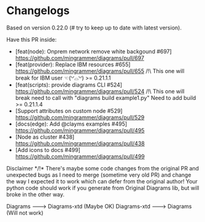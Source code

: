 # Changelogs

 Based on version 0.22.0 (# try to keep up to date with latest version).

 Have this PR inside:

- [feat(node): Onprem network remove white backgound #697] https://github.com/mingrammer/diagrams/pull/697
- [feat(provider): Replace IBM resources #655] https://github.com/mingrammer/diagrams/pull/655 /!\ This one will break for IBM user ☜(꒡⌓꒡) >= 0.21.1.1
- [feat(scripts): provide diagrams CLI #524] https://github.com/mingrammer/diagrams/pull/524 /!\ This one will break need to call with "diagrams build example1.py" Need to add build >= 0.21.1.4
- [Support attributes on custom node #529] https://github.com/mingrammer/diagrams/pull/529
- [docs(edge): Add @clayms examples #495] https://github.com/mingrammer/diagrams/pull/495
- [Node as cluster #438] https://github.com/mingrammer/diagrams/pull/438
- [Add icons to docs #499] https://github.com/mingrammer/diagrams/pull/499

Disclaimer
*/!\* There's maybe some code changes from the original PR and unexpected bugs as I need to merge (sometime very old PR) and change the way I expected it to work which can defer from the original author!
Your python code should work if you generate from Original Diagrams lib, but will broke in the other way.

Diagrams ---> Diagrams-xtd (Maybe OK)
Diagrams-xtd ---> Diagrams (Will not work)
